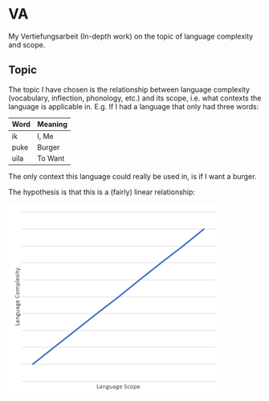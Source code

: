 # VA

My Vertiefungsarbeit (In-depth work) on the topic of language complexity and
scope.

## Topic
The topic I have chosen is the relationship between language complexity (vocabulary, inflection, phonology, etc.) and its scope, i.e. what contexts the language is
applicable in. E.g. If I had a language that only had three words:

| Word | Meaning |
|------|---------|
| ik   | I, Me   |
| puke | Burger  |
| uila | To Want |

The only context this language could really be used in, is if I want a burger.

The hypothesis is that this is a (fairly) linear relationship:

![Hypothesis graph](hypo_graph.PNG)